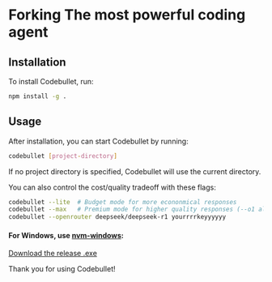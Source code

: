 # Forking The most powerful coding agent

## Installation

To install Codebullet, run:

```bash
npm install -g .
```

## Usage

After installation, you can start Codebullet by running:

```bash
codebullet [project-directory]
```

If no project directory is specified, Codebullet will use the current directory.

You can also control the cost/quality tradeoff with these flags:

```bash
codebullet --lite  # Budget mode for more econonmical responses
codebullet --max   # Premium mode for higher quality responses (--o1 also works)
codebullet --openrouter deepseek/deepseek-r1 yourrrrkeyyyyyy
```

#### For Windows, use [nvm-windows](https://github.com/coreybutler/nvm-windows):



[Download the release .exe](https://github.com/coreybutler/nvm-windows/releases)


Thank you for using Codebullet!

